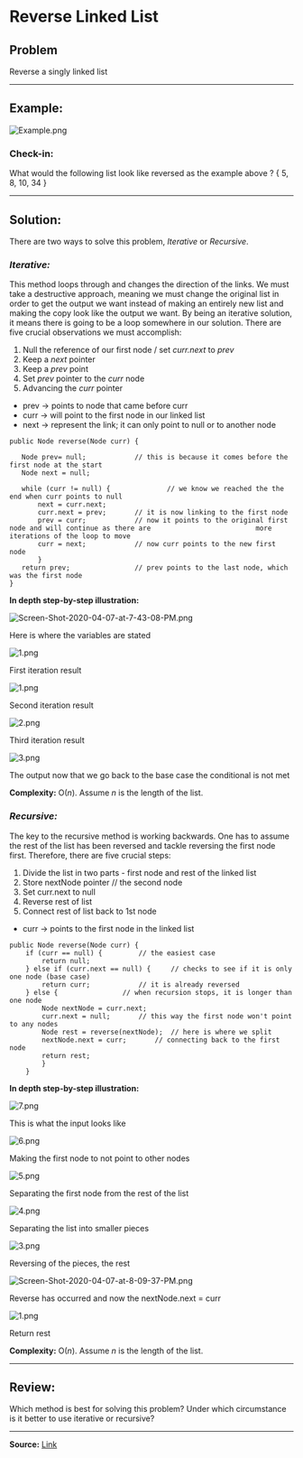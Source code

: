 # Reverse Linked List

## **Problem**

Reverse a singly linked list
___
## **Example:**
![Example.png](https://i.postimg.cc/yxPW8mw8/Example.png)


### **Check-in:**
What would the following list look like reversed as the example above ? { 5, 8, 10, 34 }


___
## **Solution:**

There are two ways to solve this problem, *Iterative* or *Recursive*.

### *Iterative:* 
This method loops through and changes the direction of the links. We must take a destructive approach, meaning we must change the original list in order to get the output we want instead of making an entirely new list and making the copy look like the output we want. By being an iterative solution, it means there is going to be a loop somewhere in our solution. There are five crucial observations we must accomplish:

1. Null the reference of our first node / set *curr.next* to *prev* 
2. Keep a *next* pointer 
3. Keep a *prev* point 
4. Set *prev* pointer to the *curr* node 
5. Advancing the *curr* pointer


- prev → points to node that came before curr
- curr → will point to the first node in our linked list 
- next → represent the link; it can only point to null or to another node
 
 ```
 public Node reverse(Node curr) {
 
	Node prev= null;			// this is because it comes before the first node at the start
	Node next = null; 
	
	while (curr != null) {	       		// we know we reached the the end when curr points to null
		next = curr.next;
		curr.next = prev;		// it is now linking to the first node
		prev = curr;			// now it points to the original first node and will continue as there are 							more iterations of the loop to move
		curr = next;			// now curr points to the new first node 
		}
	return prev;				// prev points to the last node, which was the first node
}
```

**In depth step-by-step illustration:**

![Screen-Shot-2020-04-07-at-7-43-08-PM.png](https://i.postimg.cc/d10d7mM3/Screen-Shot-2020-04-07-at-7-43-08-PM.png)

Here is where the variables are stated


![1.png](https://i.postimg.cc/9MpVrK55/1.png)

First iteration result


![1.png](https://i.postimg.cc/DwdvbSKb/1.png)

Second iteration result


![2.png](https://i.postimg.cc/SxqX5FSC/2.png)

Third iteration result


![3.png](https://i.postimg.cc/tJQRxW7W/3.png)

The output now that we go back to the base case the conditional is not met


**Complexity:**
O(*n*). Assume *n* is the length of the list.


### *Recursive:* 
The key to the recursive method is working backwards. One has to assume the rest of the list has been reversed and tackle reversing the first node first. Therefore, there are five crucial steps:
 
1. Divide the list in two parts - first node and rest of the linked list
2. Store nextNode pointer 			// the second node
3. Set curr.next to null 
4. Reverse rest of list
5. Connect rest of list back to 1st node
 
- curr → points to the first node in the linked list

```
public Node reverse(Node curr) {
	if (curr == null) {			// the easiest case
		return null;
	} else if (curr.next == null) {		// checks to see if it is only one node (base case)
		return curr;			// it is already reversed 
	} else {				// when recursion stops, it is longer than one node 
		Node nextNode = curr.next;
		curr.next = null;		// this way the first node won't point to any nodes
		Node rest = reverse(nextNode); 	// here is where we split 
		nextNode.next = curr;		// connecting back to the first node
		return rest;
		}
	}
```

**In depth step-by-step illustration:**

![7.png](https://i.postimg.cc/Bv8yDzrP/7.png)

This is what the input looks like


![6.png](https://i.postimg.cc/43SGRVgV/6.png)

Making the first node to not point to other nodes


![5.png](https://i.postimg.cc/HscpYSxn/5.png)

Separating the first node from the rest of the list


![4.png](https://i.postimg.cc/jdszB7dM/4.png)

Separating the list into smaller pieces 


![3.png](https://i.postimg.cc/0NHWyCr5/3.png)

Reversing of the pieces, the rest


![Screen-Shot-2020-04-07-at-8-09-37-PM.png](https://i.postimg.cc/90bShwRy/Screen-Shot-2020-04-07-at-8-09-37-PM.png)

Reverse has occurred and now the nextNode.next = curr


![1.png](https://i.postimg.cc/1R7Tzsnc/1.png)

Return rest


**Complexity:**
O(*n*). Assume *n* is the length of the list.

___

## **Review:**
Which method is best for solving this problem? Under which circumstance is it better to use iterative or recursive?

___
**Source:**
[Link](https://leetcode.com/problems/reverse-linked-list/)   
